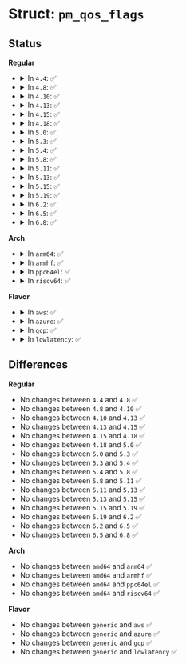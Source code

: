 # Struct: <code>pm_qos_flags</code>

## Status
<b>Regular</b>
<ul>
<li>
<details>
<summary>In <code>4.4</code>: ✅</summary>

```c
struct pm_qos_flags {
    struct list_head list;
    s32 effective_flags;
};
```
</details>
</li>
<li>
<details>
<summary>In <code>4.8</code>: ✅</summary>

```c
struct pm_qos_flags {
    struct list_head list;
    s32 effective_flags;
};
```
</details>
</li>
<li>
<details>
<summary>In <code>4.10</code>: ✅</summary>

```c
struct pm_qos_flags {
    struct list_head list;
    s32 effective_flags;
};
```
</details>
</li>
<li>
<details>
<summary>In <code>4.13</code>: ✅</summary>

```c
struct pm_qos_flags {
    struct list_head list;
    s32 effective_flags;
};
```
</details>
</li>
<li>
<details>
<summary>In <code>4.15</code>: ✅</summary>

```c
struct pm_qos_flags {
    struct list_head list;
    s32 effective_flags;
};
```
</details>
</li>
<li>
<details>
<summary>In <code>4.18</code>: ✅</summary>

```c
struct pm_qos_flags {
    struct list_head list;
    s32 effective_flags;
};
```
</details>
</li>
<li>
<details>
<summary>In <code>5.0</code>: ✅</summary>

```c
struct pm_qos_flags {
    struct list_head list;
    s32 effective_flags;
};
```
</details>
</li>
<li>
<details>
<summary>In <code>5.3</code>: ✅</summary>

```c
struct pm_qos_flags {
    struct list_head list;
    s32 effective_flags;
};
```
</details>
</li>
<li>
<details>
<summary>In <code>5.4</code>: ✅</summary>

```c
struct pm_qos_flags {
    struct list_head list;
    s32 effective_flags;
};
```
</details>
</li>
<li>
<details>
<summary>In <code>5.8</code>: ✅</summary>

```c
struct pm_qos_flags {
    struct list_head list;
    s32 effective_flags;
};
```
</details>
</li>
<li>
<details>
<summary>In <code>5.11</code>: ✅</summary>

```c
struct pm_qos_flags {
    struct list_head list;
    s32 effective_flags;
};
```
</details>
</li>
<li>
<details>
<summary>In <code>5.13</code>: ✅</summary>

```c
struct pm_qos_flags {
    struct list_head list;
    s32 effective_flags;
};
```
</details>
</li>
<li>
<details>
<summary>In <code>5.15</code>: ✅</summary>

```c
struct pm_qos_flags {
    struct list_head list;
    s32 effective_flags;
};
```
</details>
</li>
<li>
<details>
<summary>In <code>5.19</code>: ✅</summary>

```c
struct pm_qos_flags {
    struct list_head list;
    s32 effective_flags;
};
```
</details>
</li>
<li>
<details>
<summary>In <code>6.2</code>: ✅</summary>

```c
struct pm_qos_flags {
    struct list_head list;
    s32 effective_flags;
};
```
</details>
</li>
<li>
<details>
<summary>In <code>6.5</code>: ✅</summary>

```c
struct pm_qos_flags {
    struct list_head list;
    s32 effective_flags;
};
```
</details>
</li>
<li>
<details>
<summary>In <code>6.8</code>: ✅</summary>

```c
struct pm_qos_flags {
    struct list_head list;
    s32 effective_flags;
};
```
</details>
</li>
</ul>
<b>Arch</b>
<ul>
<li>
<details>
<summary>In <code>arm64</code>: ✅</summary>

```c
struct pm_qos_flags {
    struct list_head list;
    s32 effective_flags;
};
```
</details>
</li>
<li>
<details>
<summary>In <code>armhf</code>: ✅</summary>

```c
struct pm_qos_flags {
    struct list_head list;
    s32 effective_flags;
};
```
</details>
</li>
<li>
<details>
<summary>In <code>ppc64el</code>: ✅</summary>

```c
struct pm_qos_flags {
    struct list_head list;
    s32 effective_flags;
};
```
</details>
</li>
<li>
<details>
<summary>In <code>riscv64</code>: ✅</summary>

```c
struct pm_qos_flags {
    struct list_head list;
    s32 effective_flags;
};
```
</details>
</li>
</ul>
<b>Flavor</b>
<ul>
<li>
<details>
<summary>In <code>aws</code>: ✅</summary>

```c
struct pm_qos_flags {
    struct list_head list;
    s32 effective_flags;
};
```
</details>
</li>
<li>
<details>
<summary>In <code>azure</code>: ✅</summary>

```c
struct pm_qos_flags {
    struct list_head list;
    s32 effective_flags;
};
```
</details>
</li>
<li>
<details>
<summary>In <code>gcp</code>: ✅</summary>

```c
struct pm_qos_flags {
    struct list_head list;
    s32 effective_flags;
};
```
</details>
</li>
<li>
<details>
<summary>In <code>lowlatency</code>: ✅</summary>

```c
struct pm_qos_flags {
    struct list_head list;
    s32 effective_flags;
};
```
</details>
</li>
</ul>

## Differences
<b>Regular</b>
<ul>
<li>
No changes between <code>4.4</code> and <code>4.8</code> ✅
</li>
<li>
No changes between <code>4.8</code> and <code>4.10</code> ✅
</li>
<li>
No changes between <code>4.10</code> and <code>4.13</code> ✅
</li>
<li>
No changes between <code>4.13</code> and <code>4.15</code> ✅
</li>
<li>
No changes between <code>4.15</code> and <code>4.18</code> ✅
</li>
<li>
No changes between <code>4.18</code> and <code>5.0</code> ✅
</li>
<li>
No changes between <code>5.0</code> and <code>5.3</code> ✅
</li>
<li>
No changes between <code>5.3</code> and <code>5.4</code> ✅
</li>
<li>
No changes between <code>5.4</code> and <code>5.8</code> ✅
</li>
<li>
No changes between <code>5.8</code> and <code>5.11</code> ✅
</li>
<li>
No changes between <code>5.11</code> and <code>5.13</code> ✅
</li>
<li>
No changes between <code>5.13</code> and <code>5.15</code> ✅
</li>
<li>
No changes between <code>5.15</code> and <code>5.19</code> ✅
</li>
<li>
No changes between <code>5.19</code> and <code>6.2</code> ✅
</li>
<li>
No changes between <code>6.2</code> and <code>6.5</code> ✅
</li>
<li>
No changes between <code>6.5</code> and <code>6.8</code> ✅
</li>
</ul>
<b>Arch</b>
<ul>
<li>
No changes between <code>amd64</code> and <code>arm64</code> ✅
</li>
<li>
No changes between <code>amd64</code> and <code>armhf</code> ✅
</li>
<li>
No changes between <code>amd64</code> and <code>ppc64el</code> ✅
</li>
<li>
No changes between <code>amd64</code> and <code>riscv64</code> ✅
</li>
</ul>
<b>Flavor</b>
<ul>
<li>
No changes between <code>generic</code> and <code>aws</code> ✅
</li>
<li>
No changes between <code>generic</code> and <code>azure</code> ✅
</li>
<li>
No changes between <code>generic</code> and <code>gcp</code> ✅
</li>
<li>
No changes between <code>generic</code> and <code>lowlatency</code> ✅
</li>
</ul>
